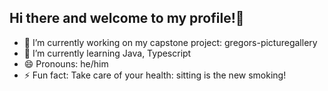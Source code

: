 ## Hi there and welcome to my profile!👋

- 🔭 I’m currently working on my capstone project: gregors-picturegallery
- 🌱 I’m currently learning Java, Typescript
- 😄 Pronouns: he/him
- ⚡ Fun fact: Take care of your health: sitting is the new smoking!

<!--
**GregorStallmeister/GregorStallmeister** is a ✨ _special_ ✨ repository because its `README.md` (this file) appears on your GitHub profile.

Here are some ideas to get you started:

- 🔭 I’m currently working on ...
- 🌱 I’m currently learning ...
- 👯 I’m looking to collaborate on ...
- 🤔 I’m looking for help with ...
- 💬 Ask me about ...
- 📫 How to reach me: ...
- 😄 Pronouns: ...
- ⚡ Fun fact: ...
-->

